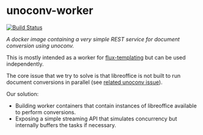 # unoconv-worker

[![Build Status](https://travis-ci.org/flux-s/unoconv-worker.svg)](https://travis-ci.org/flux-s/unoconv-worker)

*A docker image containing a very simple REST service for document conversion using unoconv.*

This is mostly intended as a worker for [flux-templating](https://github.com/flux-s/flux-templating) but can be used independently.

The core issue that we try to solve is that libreoffice is not built to run document conversions in parallel (see [related unoconv issue](https://github.com/dagwieers/unoconv/issues/225)).

Our solution:
  - Building worker containers that contain instances of libreoffice available to perform conversions.
  - Exposing a simple streaming API that simulates concurrency but internally buffers the tasks if necessary.
